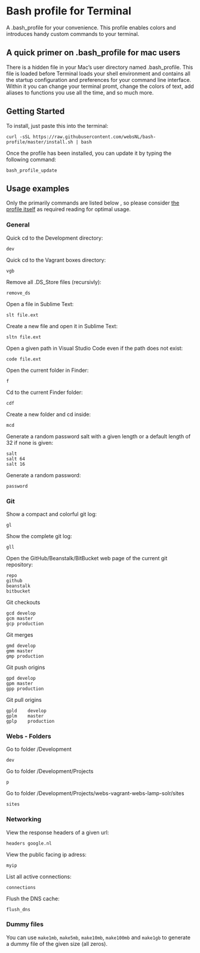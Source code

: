 # Bash profile for Terminal

A .bash_profile for your convenience. This profile enables colors and introduces handy custom commands to your terminal.

## A quick primer on .bash_profile for mac users

There is a hidden file in your Mac’s user directory named .bash_profile. This file is loaded before Terminal loads your shell environment and contains all the startup configuration and preferences for your command line interface. Within it you can change your terminal promt, change the colors of text, add aliases to functions you use all the time, and so much more.


## Getting Started

To install, just paste this into the terminal:

	curl -sSL https://raw.githubusercontent.com/websNL/bash-profile/master/install.sh | bash

Once the profile has been installed, you can update it by typing the following command:

	bash_profile_update

## Usage examples

Only the primarily commands are listed below , so please consider [the profile itself](bash_profile) as required reading for optimal usage.

### General

Quick cd to the Development directory:  

	dev

Quick cd to the Vagrant boxes directory:  

	vgb

Remove all .DS_Store files (recursivly):  

	remove_ds

Open a file in Sublime Text:  

	slt file.ext

Create a new file and open it in Sublime Text:  

	sltn file.ext
	
Open a given path in Visual Studio Code even if the path does not exist:

	code file.ext	

Open the current folder in Finder:  

	f

Cd to the current Finder folder:  
	
	cdf

Create a new folder and cd inside:  
	
	mcd

Generate a random password salt with a given length or a default length of 32 if none is given: 

	salt
	salt 64
	salt 16

Generate a random password:

	password

### Git

Show a compact and colorful git log:

	gl

Show the complete git log:

	gll


Open the GitHub/Beanstalk/BitBucket web page of the current git repository: 
	
	repo
	github
	beanstalk
	bitbucket
	
Git checkouts

	gcd	develop
	gcm	master
	gcp	production
	
Git merges

	gmd	develop
	gmm	master
	gmp	production
	
Git push origins

	gpd	develop
	gpm	master
	gpp	production
	
Git pull origins

	gpld	develop
	gplm	master
	gplp	production

### Webs - Folders

Go to folder /Development
	
	dev
	
Go to folder /Development/Projects

	p
	
Go to folder /Development/Projects/webs-vagrant-webs-lamp-solr/sites

	sites

### Networking

View the response headers of a given url:  

	headers google.nl


View the public facing ip adress:  

	myip

List all active connections:  

	connections

Flush the DNS cache: 

	flush_dns

### Dummy files

You can use `make1mb`, `make5mb`, `make10mb`, `make100mb` and `make1gb` to generate a dummy file of the given size (all zeros).
